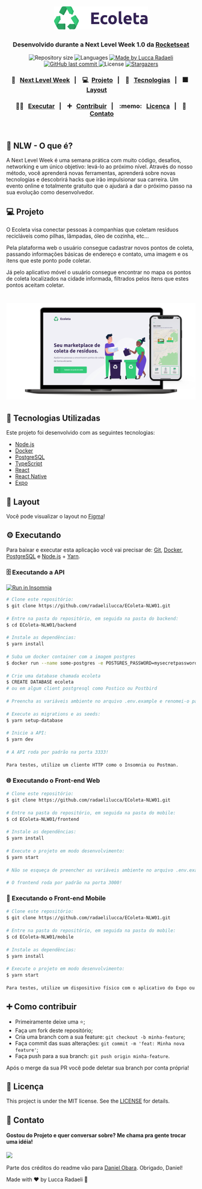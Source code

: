 <h1 align="center">
    <img alt="EColeta" title="#NextLevelWeek" src="https://raw.githubusercontent.com/radaelilucca/EColeta-NLW01/7e2ba7eafed08e9b903123e91a88d78bc8e00ab8/readme-assets/logo.svg" width="250px" />
</h1>

<h3 align="center"> 
	Desenvolvido durante a Next Level Week 1.0  da <a href="https://rocketseat.com.br/"> Rocketseat</a>
</h3>

<p align="center">		
  <img alt="Repository size" src="https://img.shields.io/github/repo-size/radaelilucca/EColeta-NLW01?style=for-the-badge">

  <img alt="Languages" src="https://img.shields.io/github/languages/count/radaelilucca/EColeta-NLW01?style=for-the-badge">
  
	
  <a href="https://www.linkedin.com/in/luccaradaeli/">
    <img alt="Made by Lucca Radaeli" src="https://img.shields.io/badge/made%20by-Lucca_Radaeli-%2304D361?style=for-the-badge">
  </a>

  <a href="https://github.com/radaelilucca/EColeta-NLW01/commits/master">
    <img alt="GitHub last commit" src="https://img.shields.io/github/last-commit/radaelilucca/EColeta-NLW01?style=for-the-badge">
  </a>

  <img alt="License" src="https://img.shields.io/badge/license-MIT-brightgreen?style=for-the-badge">
   <a href="https://github.com/radaelilucca/EColeta-NLW01/stargazers">
    <img alt="Stargazers" src="https://img.shields.io/github/stars/radaelilucca/EColeta-NLW01?style=for-the-badge">
  </a>
</p>

<h3 align="center">
  🌟 &nbsp; <a href="#-NLW">Next Level Week</a>&nbsp;&nbsp;&nbsp;|&nbsp;&nbsp;&nbsp;
  💻 &nbsp;<a href="#-projeto">Projeto</a>&nbsp;&nbsp;&nbsp;|&nbsp;&nbsp;&nbsp;
  🚀 &nbsp; <a href="#rocket-Technologies">Tecnologias</a>&nbsp;&nbsp;&nbsp;|&nbsp;&nbsp;&nbsp;
  🎆 &nbsp; <a href="#-layout">Layout</a>&nbsp;&nbsp;&nbsp;&nbsp;&nbsp;&nbsp;
</h3>

<h3 align="center">
  👨‍🏫 &nbsp; <a href="#gear-executando">Executar</a>&nbsp;&nbsp;&nbsp;|&nbsp;&nbsp;&nbsp;
  ➕ &nbsp; <a href="#-como-contribuir">Contribuir</a>&nbsp;&nbsp;&nbsp;|&nbsp;&nbsp;&nbsp;
  :memo: &nbsp; <a href="#memo-licença">Licença</a>&nbsp;&nbsp;&nbsp;|&nbsp;&nbsp;&nbsp;
  📧 &nbsp;<a href="#-contato">Contato</a>
</h3>

<br/>

## 🌟 NLW - O que é?

A Next Level Week é uma semana prática com muito código, desafios, networking e um único objetivo: levá-lo ao próximo nível.
Através do nosso método, você aprenderá novas ferramentas, aprenderá sobre novas tecnologias e descobrirá hacks que irão impulsionar sua carreira.
Um evento online e totalmente gratuito que o ajudará a dar o próximo passo na sua evolução como desenvolvedor.



## 💻 Projeto

O Ecoleta visa conectar pessoas à companhias que coletam resíduos recicláveis como pilhas, lâmpadas, óleo de cozinha, etc...

Pela plataforma web o usuário consegue cadastrar novos pontos de coleta, passando informações básicas de endereço e contato, uma imagem e os itens que este ponto pode coletar.

Já pelo aplicativo móvel o usuário consegue encontrar no mapa os pontos de coleta localizados na cidade informada, filtrados pelos itens que estes pontos aceitam coletar.


<h1 align="center">
    <img alt="Example" title="Example" src="https://raw.githubusercontent.com/radaelilucca/EColeta-NLW01/master/readme-assets/readme-example-image.png" width="900px" />
</h1>


## :rocket: Tecnologias Utilizadas

Este projeto foi desenvolvido com as seguintes tecnologias:

- [Node.js][nodejs]
- [Docker][docker]
- [PostgreSQL][postgresql]
- [TypeScript][typescript]
- [React][reactjs]
- [React Native][rn]
- [Expo][expo]

## 🔖 Layout

Você pode visualizar o layout no [Figma](https://www.figma.com/file/1SxgOMojOB2zYT0Mdk28lB/)!

## :gear: Executando


Para baixar e executar esta aplicação você vai precisar de: [Git](https://git-scm.com), [Docker][docker], [PostgreSQL][postgresql] e [Node.js][nodejs] + [Yarn][yarn].

### 🗄️ Executando a API 

<a href="" target="_blank"><img src="https://insomnia.rest/images/run.svg" alt="Run in Insomnia"></a>

```bash
# Clone este repositório:
$ git clone https://github.com/radaelilucca/EColeta-NLW01.git

# Entre na pasta do repositório, em seguida na pasta do backend:
$ cd EColeta-NLW01/backend

# Instale as dependências:
$ yarn install

# Suba um docker container com a imagem postgres
$ docker run --name some-postgres -e POSTGRES_PASSWORD=mysecretpassword -d postgres

# Crie uma database chamada ecoleta
$ CREATE DATABASE ecoleta 
# ou em algum client postgresql como Postico ou Postbird

# Preencha as variáveis ambiente no arquivo .env.example e renomei-o para '.env'.

# Execute as migrations e as seeds:
$ yarn setup-database

# Inicie a API:
$ yarn dev

# A API roda por padrão na porta 3333!

Para testes, utilize um cliente HTTP como o Insomnia ou Postman.
```

### 🌐 Executando o Front-end Web

```bash
# Clone este repositório:
$ git clone https://github.com/radaelilucca/EColeta-NLW01.git

# Entre na pasta do repositório, em seguida na pasta do mobile:
$ cd EColeta-NLW01/frontend

# Instale as dependências:
$ yarn install

# Execute o projeto em modo desenvolvimento:
$ yarn start

# Não se esqueça de preencher as variáveis ambiente no arquivo .env.example e renomeá-lo para '.env'.

# O frontend roda por padrão na porta 3000!
```

### 📱 Executando o Front-end Mobile 

```bash
# Clone este repositório:
$ git clone https://github.com/radaelilucca/EColeta-NLW01.git

# Entre na pasta do repositório, em seguida na pasta do mobile:
$ cd EColeta-NLW01/mobile

# Instale as dependências:
$ yarn install

# Execute o projeto em modo desenvolvimento:
$ yarn start

Para testes, utilize um dispositivo físico com o aplicativo do Expo ou emuladores.

```

## ➕ Como contribuir
- Primeiramente deixe uma ⭐;
- Faça um fork deste repositório;
- Cria uma branch com a sua feature: `git checkout -b minha-feature`;
- Faça commit das suas alterações: `git commit -m 'feat: Minha nova feature'`;
- Faça push para a sua branch: `git push origin minha-feature`.

Após o merge da sua PR você pode deletar sua branch por conta própria!

## :memo: Licença

This project is under the MIT license. See the [LICENSE](https://github.com/radaelilucca/EColeta-NLW01/blob/master/LICENSE) for details.

## 📧 Contato  
 <h4>Gostou do Projeto e quer conversar sobre? Me chama pra gente trocar uma idéia! </h4>  
  <p>
    <a href="https://www.linkedin.com/in/luccaradaeli/">
      <img src="https://github.com/radaelilucca/FinDevs/blob/master/Assets/Linkedin.png?raw=true" width=10%/> 
      </a>
  </p>
<p>
</p>
Parte dos créditos do readme vão para <a href="https://www.linkedin.com/in/danielobara/"> Daniel Obara</a>. Obrigado, Daniel!

Made with ♥ by Lucca Radaeli :wave: 


[nodejs]: https://nodejs.org/
[docker]: https://www.docker.com/
[postgresql]: https://www.postgresql.org/
[typescript]: https://www.typescriptlang.org/
[expo]: https://expo.io/
[reactjs]: https://reactjs.org
[rn]: https://facebook.github.io/react-native/
[yarn]: https://yarnpkg.com/